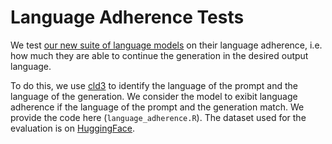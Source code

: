 # Language Adherence Tests

We test [our new suite of language models](https://huggingface.co/collections/PleIAs/common-models-674cd0667951ab7c4ef84cc4) on their language adherence, i.e. how much they are able to continue the generation in the desired output language.

To do this, we use [cld3](https://github.com/google/cld3) to identify the language of the prompt and the language of the generation. We consider the model to exibit language adherence if the language of the prompt and the generation match. We provide the code here (`language_adherence.R`). The dataset used for the evaluation is on [HuggingFace](https://huggingface.co/datasets/PleIAs/Pleias-1.0-eval/blob/main/language_continuation_benchmark.parquet).
